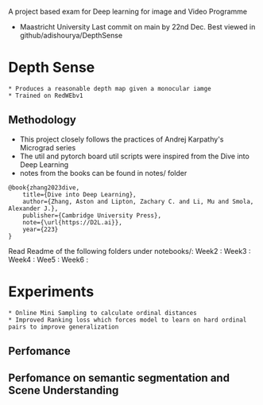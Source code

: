 A project based exam for Deep learning for image and Video Programme
- Maastricht University
Last commit on main by 22nd Dec.
Best viewed in github/adishourya/DepthSense

# Depth Sense
    * Produces a reasonable depth map given a monocular iamge
    * Trained on RedWEbv1


## Methodology
* This project closely follows the practices of Andrej Karpathy's Micrograd series
* The util and pytorch board util scripts were inspired from the Dive into Deep Learning
* notes from the books can be found in notes/ folder
```
@book{zhang2023dive,
    title={Dive into Deep Learning},
    author={Zhang, Aston and Lipton, Zachary C. and Li, Mu and Smola, Alexander J.},
    publisher={Cambridge University Press},
    note={\url{https://D2L.ai}},
    year={223}
}
```
Read Readme of the following folders under notebooks/:
Week2 :
Week3 :
Week4 :
Wee5 :
Week6 :

# Experiments
    * Online Mini Sampling to calculate ordinal distances
    * Improved Ranking loss which forces model to learn on hard ordinal pairs to improve generalization

## Perfomance 

## Perfomance on semantic segmentation and Scene Understanding
